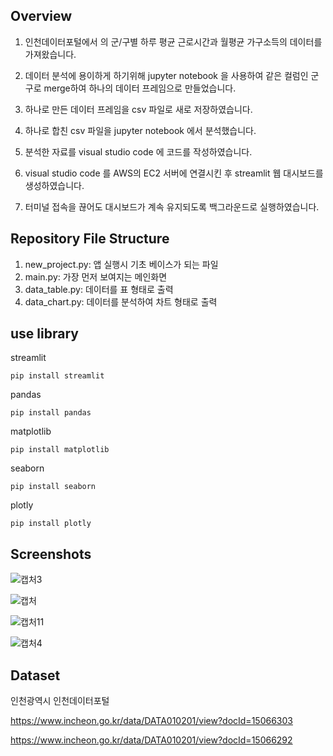 ## Overview

1. 인천데이터포털에서 의 군/구별 하루 평균 근로시간과 월평균 가구소득의 데이터를 가져왔습니다.

2. 데이터 분석에 용이하게 하기위해 jupyter notebook 을 사용하여 같은 컬럼인 군구로 merge하여 하나의 데이터 프레임으로 만들었습니다.

3. 하나로 만든 데이터 프레임을 csv 파일로 새로 저장하였습니다.

4. 하나로 합친 csv 파일을 jupyter notebook 에서 분석했습니다.

5. 분석한 자료를 visual studio code 에 코드를 작성하였습니다.

6. visual studio code 를 AWS의 EC2 서버에 연결시킨 후 streamlit 웹 대시보드를 생성하였습니다.

7. 터미널 접속을 끊어도 대시보드가 계속 유지되도록 백그라운드로 실행하였습니다.



## Repository File Structure

1. new_project.py: 앱 실행시 기초 베이스가 되는 파일
2. main.py: 가장 먼저 보여지는 메인화면
3. data_table.py: 데이터를 표 형태로 출력
4. data_chart.py: 데이터를 분석하여 차트 형태로 출력


## use library
streamlit
```
pip install streamlit
```

pandas
```
pip install pandas
```

matplotlib
```
pip install matplotlib
```

seaborn
```
pip install seaborn
```

plotly
```
pip install plotly
```


## Screenshots
![캡처3](https://user-images.githubusercontent.com/120348588/209498706-7b38aee9-af3b-453e-a8ea-1b55c0085a7f.PNG)

![캡처](https://user-images.githubusercontent.com/120348588/209498832-ce85394d-8f8f-4c3f-b097-4651942145ee.PNG)

![캡처11](https://user-images.githubusercontent.com/120348588/209498834-5a68afd3-7cc2-4d6a-a2bd-e28f550e87e2.PNG)

![캡처4](https://user-images.githubusercontent.com/120348588/209498835-4b70a543-9b0a-42cf-893b-b081ec40fe90.PNG)






## Dataset

인천광역시 인천데이터포털

https://www.incheon.go.kr/data/DATA010201/view?docId=15066303

https://www.incheon.go.kr/data/DATA010201/view?docId=15066292
